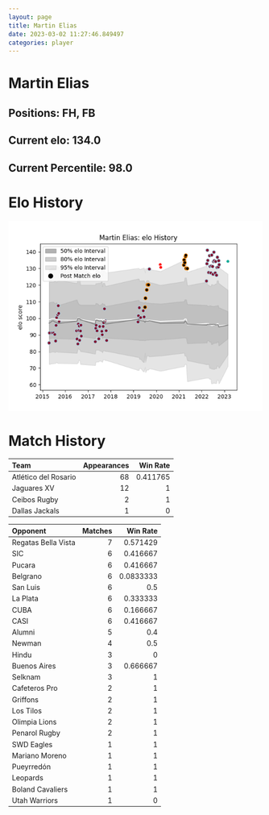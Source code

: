 ```yaml
---  
layout: page  
title: Martin Elias  
date: 2023-03-02 11:27:46.849497  
categories: player  
---
```

# Martin Elias

## Positions: FH, FB

## Current elo: 134.0

## Current Percentile: 98.0

# Elo History


![elo history](history_MartinElias.png)
# Match History


| Team                 |   Appearances |   Win Rate |
|:---------------------|--------------:|-----------:|
| Atlético del Rosario |            68 |   0.411765 |
| Jaguares XV          |            12 |   1        |
| Ceibos Rugby         |             2 |   1        |
| Dallas Jackals       |             1 |   0        |

| Opponent            |   Matches |   Win Rate |
|:--------------------|----------:|-----------:|
| Regatas Bella Vista |         7 |  0.571429  |
| SIC                 |         6 |  0.416667  |
| Pucara              |         6 |  0.416667  |
| Belgrano            |         6 |  0.0833333 |
| San Luis            |         6 |  0.5       |
| La Plata            |         6 |  0.333333  |
| CUBA                |         6 |  0.166667  |
| CASI                |         6 |  0.416667  |
| Alumni              |         5 |  0.4       |
| Newman              |         4 |  0.5       |
| Hindu               |         3 |  0         |
| Buenos Aires        |         3 |  0.666667  |
| Selknam             |         3 |  1         |
| Cafeteros Pro       |         2 |  1         |
| Griffons            |         2 |  1         |
| Los Tilos           |         2 |  1         |
| Olimpia Lions       |         2 |  1         |
| Penarol Rugby       |         2 |  1         |
| SWD Eagles          |         1 |  1         |
| Mariano Moreno      |         1 |  1         |
| Pueyrredón          |         1 |  1         |
| Leopards            |         1 |  1         |
| Boland Cavaliers    |         1 |  1         |
| Utah Warriors       |         1 |  0         |